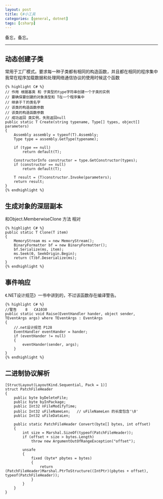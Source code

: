 ```yaml
---
layout: post
title: C#小工具
categories: [general, dotnet]
tags: [csharp]
---
```


备忘，备忘。

----------

## 动态创建子类 ##

常用于工厂模式。要求每一种子类都有相同的构造函数，并且都在相同的程序集中
我常在程序加载数据和处理网络通信协议的使用时候这个函数

    {% highlight C# %}
    // 作用 根据基类 和 子类型的type字符串创建一个子类的实例        
    // 要确保要创建的对象类型和 T在一个程序集中       
    // 继承于Ｔ的类名字
    // 该类的构造函数参数       
    // 该类的构造函数参数       
    // 成功返回 类实例，失败返回null
    public static T Create(string typename, Type[] types, object[] parameters)
    {
        Assembly assembly = typeof(T).Assembly;
        Type type = assembly.GetType(typename);
    
        if (type == null)
            return default(T);
    
        ConstructorInfo constructor = type.GetConstructor(types);
        if (constructor == null)
            return default(T);
    
        T result = (T)constructor.Invoke(parameters);
        return result;
    }
    {% endhighlight %}

## 生成对象的深层副本 ##
和Object.MemberwiseClone 方法 相对

    {% highlight C# %}
    public static T Clone(T item)       
    {
        MemoryStream ms = new MemoryStream();            
        BinaryFormatter bf = new BinaryFormatter();
        bf.Serialize(ms, item);
        ms.Seek(0, SeekOrigin.Begin);
        return (T)bf.Deserialize(ms);
    }
    {% endhighlight %}

## 事件响应 ##
《.NET设计规范》一书中讲到的，不过该函数存在编译警告。

    {% highlight C# %}
    //警告    8   CA1030
    public static void Raise(EventHandler hander, object sender, TEventArgs args) where TEventArgs : EventArgs
    {
        //.net设计规范 P128
        EventHandler eventHander = hander;
        if (eventHander != null)
        {
            eventHander(sender, args);
        }
    }
    {% endhighlight %}

## 二进制协议解析 ##
    [StructLayout(LayoutKind.Sequential, Pack = 1)]
    struct PatchFileHeader
    {
        public byte byDeleteFile;
        public byte byInPackage;
        public Int32 nFileModifyTime;
        public Int32 uFileNameLen;   // uFileNameLen 的长度包含'\0'
        public Int32 uFileDataLen;

        public static PatchFileHeader Convert(byte[] bytes, int offset)
        {
            int size = Marshal.SizeOf(typeof(PatchFileHeader));
            if (offset + size > bytes.Length)
                throw new ArgumentOutOfRangeException("offset");

            unsafe
            {
                fixed (byte* pbytes = bytes)
                {
                    return (PatchFileHeader)Marshal.PtrToStructure((IntPtr)(pbytes + offset), typeof(PatchFileHeader));
                }
            }
        }
    }